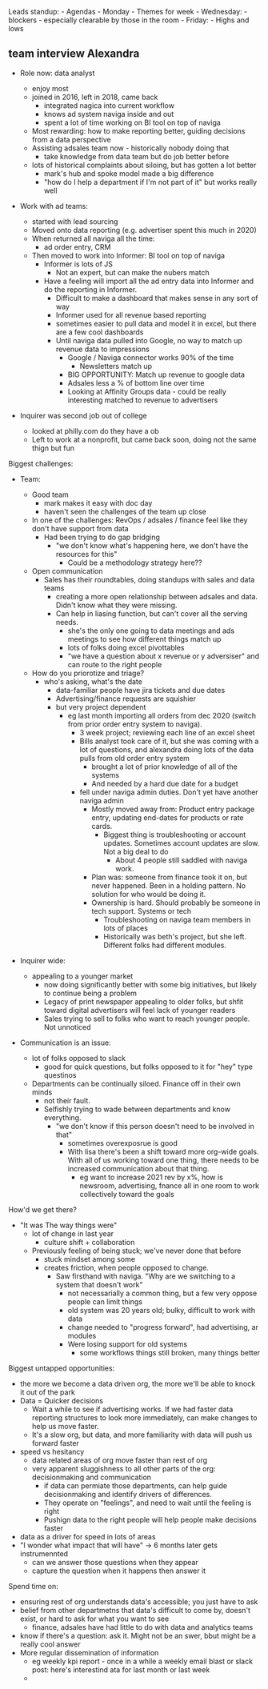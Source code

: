 Leads standup:
	- Agendas
		- Monday
			- Themes for week
		- Wednesday:
			- blockers - especially clearable by those in the room
		- Friday:
			- Highs and lows




## team interview Alexandra

- Role now: data analyst
	- enjoy most 
	- joined in 2016, left in 2018, came back
		- integrated nagica into current workflow
		- knows ad system naviga inside and out
		- spent a lot of time working on BI tool on top of naviga
	- Most rewarding: how to make reporting better, guiding decisions from a data perspective
	- Assisting adsales team now - historically nobody doing that
		- take knowledge from data team but do job better before
	- lots of historical complaints about siloing, but has gotten a lot better
		- mark's hub and spoke model made a big difference
		- "how do I help a department if I'm not part of it" but works really well 
- Work with ad teams:
	- started with lead sourcing
	- Moved onto data reporting (e.g. advertiser spent this much in 2020)
	- When returned all naviga all the time:
		- ad order entry, CRM
	- Then moved to work into Informer: BI tool on top of naviga
		- Informer is lots of JS
			- Not an expert, but can make the nubers match
		- Have a feeling will import all the ad entry data into Informer and do the reporting in Informer. 
			- Difficult to make a dashboard that makes sense in any sort of way
			- Informer used for all revenue based reporting
			- sometimes easier to pull data and model it in excel, but there are a few cool dashboards
			- Until naviga data pulled into Google, no way to match up revenue data to impressions
				- Google / Naviga connector works 90% of the time
					- Newsletters match up 
				- BIG OPPORTUNITY: Match up revenue to google data
				- Adsales less a % of bottom line over time
				- Looking at Affinity Groups data - could be really interesting matched to revenue to advertisers


- Inquirer was second job out of college
	- looked at philly.com do they have a ob
	- Left to work at a nonprofit, but came back soon, doing not the same thign but fun

Biggest challenges:

- Team:
	- Good team
		- mark makes it easy with doc day
		- haven't seen the challenges of the team up close
	- In one of the challenges: RevOps / adsales / finance feel like they don't have support from data
		- Had been trying to do gap bridging
			- "we don't know what's happening here, we don't have the resources for this"
				- Could be a methodology strategy here??
	- Open communication
		- Sales has their roundtables, doing standups with sales and data teams
			- creating a more open relationship between adsales and data. Didn't know what they were missing.
			- Can help in liasing function, but can't cover all the serving needs.
				- she's the only one going to data meetings and ads meetings to see how different things match up
				- lots of folks doing excel pivottables
				- "we have a question about x revenue or y adversiser" and can route to the right people
	- How do you priorotize and triage?
		- who's asking, what's the date
			- data-familiar people have jira tickets and due dates
			- Advertising/finance requests are squishier
			- but very project dependent
				- eg last month importing all orders from dec 2020 (switch from prior order entry system to naviga). 
					- 3 week project; reviewing each line of an excel sheet
					- Bills analyst took care of it, but she was coming with a lot of questions, and alexandra doing lots of the data pulls from old order entry system
						- brought a lot of prior knowledge of all of the systems
						- And needed by a hard due date for a budget
					- fell under naviga admin duties. Don't yet have another naviga admin
						- Mostly moved away from: Product entry package entry, updating end-dates for products or rate cards. 
							- Biggest thing is troubleshooting or account updates. Sometimes account updates are slow. Not a big deal to do
								- About 4 people still saddled with naviga work.
						- Plan was: someone from finance took it on, but never happened. Been in a holding pattern. No solution for who would be doing it.
						- Ownership is hard. Should probably be someone in tech support. Systems or tech
							- Troubleshooting on naviga team members in lots of places
							- Historically was beth's project, but she left. Different folks had different modules. 

- Inquirer wide:
	- appealing to a younger market
		- now doing significantly better with some big initiatives, but likely to continue being a problem
		- Legacy of print newspaper appealing to older folks, but shfit toward digital advertisers will feel lack of younger readers
		- Sales trying to sell to folks who want to reach younger people. Not unnoticed
- Communication is an issue:
	- lot of folks opposed to slack
		- good for quick questions, but folks opposed to it for "hey" type questinos
	- Departments can be continually siloed. Finance off in their own minds
		- not their fault. 
		- Selfishly trying to wade between departments and know everything.
			- "we don't know if this person doesn't need to be involved in that"
				- sometimes overexposrue is good
				- With lisa there's been a shift toward more org-wide goals. With all of us working toward one thing, there needs to be increased communication about that thing.
					- eg want to increase 2021 rev by x%, how is newsroom, advertising, fnance all in one room to work collectively toward the goals

How'd we get there?
- "It was The way things were"
	- lot of change in last year
		- culture shift + collaboration
	- Previously feeling of being stuck; we've never done that before
		- stuck mindset among some
		- creates friction, when people opposed to change.
			- Saw firsthand with naviga. "Why are we switching to a system that doesn't work"
				- not necessarially a common thing, but a few very oppose people can limit things
				- old system was 20 years old; bulky, difficult to work with data
				- change needed to "progress forward", had advertising, ar modules
				- Were losing support for old systems
					- some workflows things still broken, many things better


Biggest untapped opportunities:
- the more we become a data driven org, the more we'll be able to knock it out of the park
- Data = Quicker decisions
	- Wait a while to see if advertising works. If we had faster data reporting structures to look more immediately, can make changes to help us move faster.
	- It's a slow org, but data, and more familiarity with data will push us forward faster
- speed vs hesitancy
	- data related areas of org move faster than rest of org
	- very apparent sluggishness to all other parts of the org: decisionmaking and communication
		- if data can permiate those departments, can help guide decisionmaking and identify drivers of differences.
		- They operate on "feelings", and need to wait until the feeling is right
		- Pushign data to the right people will help people make decisions faster
- data as a driver for speed in lots of areas
- "I wonder what impact that will have" -> 6 months later gets instrumennted
	- can we answer those questions when they appear
	- capture the question when it happens then answer it



Spend time on:
- ensuring rest of org understands data's accessible; you just have to ask
- belief from other departmetns that data's difficult to come by, doesn't exist, or hard to ask for what you want to see
	- finance, adsales have had little to do with data and analytics teams
- know if there's a question: ask it. Might not be an swer, bbut might be a really cool answer
- More regular dissemination of information
	- eg weekly kpi report - once in a while a weekly email blast or slack post: here's interestind ata for last month or last week
	- 